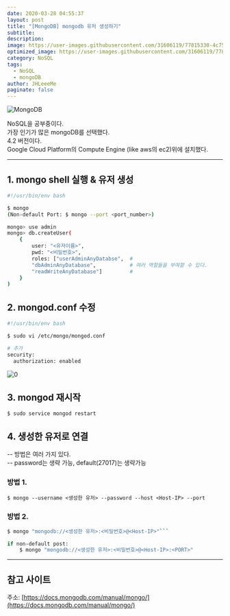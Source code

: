 ```yaml
---
date: 2020-03-28 04:55:37
layout: post
title: "[MongoDB] mongodb 유저 생성하기"
subtitle:
description:
image: https://user-images.githubusercontent.com/31606119/77815330-4c751600-70fd-11ea-8284-7ecae648ea28.png
optimized_image: https://user-images.githubusercontent.com/31606119/77815330-4c751600-70fd-11ea-8284-7ecae648ea28.png
category: NoSQL
tags:
  - NoSQL
  - mongoDB
author: JHLeeeMe
paginate: false
---
```


![MongoDB](https://user-images.githubusercontent.com/31606119/77815330-4c751600-70fd-11ea-8284-7ecae648ea28.png)

NoSQL을 공부중이다.  
가장 인기가 많은 mongoDB를 선택했다.  
4.2 버전이다.  
Google Cloud Platform의 Compute Engine (like aws의 ec2)위에 설치했다.

---

## 1. mongo shell 실행 & 유저 생성
```bash
#!/usr/bin/env bash

$ mongo
(Non-default Port: $ mongo --port <port_number>)

mongo> use admin
mongo> db.createUser(
    {
        user: "<유저이름>",
        pwd: "<비밀번호>",
        roles: ["userAdminAnyDatabse",  # 
        "dbAdminAnyDatabase",           # 여러 역할들을 부여할 수 있다.
        "readWriteAnyDatabase"]         #
    }
)
```

## 2. mongod.conf 수정
```bash
#!/usr/bin/env bash

$ sudo vi /etc/mongo/mongod.conf

# 추가
security:
  authorization: enabled
```
![0](https://user-images.githubusercontent.com/31606119/77815309-1a63b400-70fd-11ea-888a-91e6399f6d1c.png)

## 3. mongod 재시작
```$ sudo service mongod restart```

## 4. 생성한 유저로 연결
-- 방법은 여러 가지 있다.  
-- password는 생략 가능, default(27017)는 생략가능  

### 방법 1.

```$ mongo --username <생성한 유저> --password --host <Host-IP> --port```  

### 방법 2.

```bash
$ mongo "mongodb://<생성한 유저>:<비밀번호>@<Host-IP>"```

if non-default post:
    $ mongo "mongodb://<생성한 유저>:<비밀번호>@<Host-IP>:<PORT>"
```

---

## 참고 사이트
주소: [https://docs.mongodb.com/manual/mongo/](https://docs.mongodb.com/manual/mongo/)
